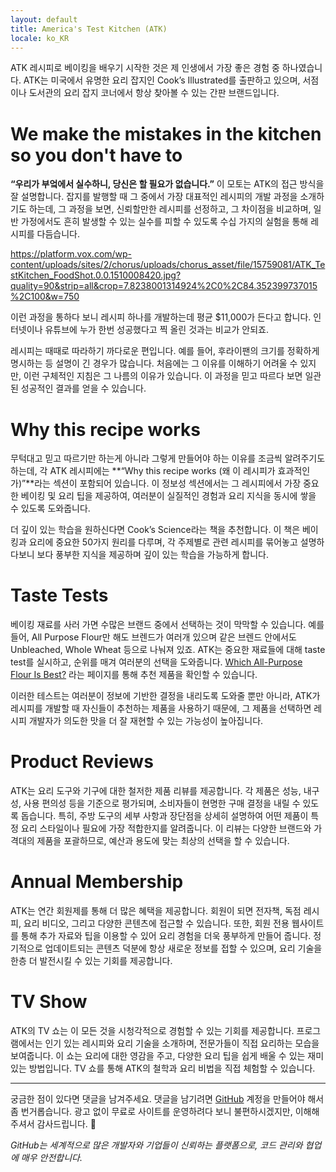 ```yaml
---
layout: default
title: America's Test Kitchen (ATK)
locale: ko_KR
---
```


ATK 레시피로 베이킹을 배우기 시작한 것은 제 인생에서 가장 좋은 경험 중 하나였습니다. ATK는 미국에서 유명한 요리 잡지인 Cook’s Illustrated를 출판하고 있으며, 서점이나 도서관의 요리 잡지 코너에서 항상 찾아볼 수 있는 간판 브랜드입니다.

# We make the mistakes in the kitchen so you don't have to

**“우리가 부엌에서 실수하니, 당신은 할 필요가 없습니다.”** 이 모토는 ATK의 접근 방식을 잘 설명합니다. 잡지를 발행할 때 그 중에서 가장 대표적인 레시피의 개발 과정을 소개하기도 하는데, 그 과정을 보면, 신뢰할만한 레시피를 선정하고, 그 차이점을 비교하며, 일반 가정에서도 흔히 발생할 수 있는 실수를 피할 수 있도록 수십 가지의 실험을 통해 레시피를 다듬습니다.

https://platform.vox.com/wp-content/uploads/sites/2/chorus/uploads/chorus_asset/file/15759081/ATK_TestKitchen_FoodShot.0.0.1510008420.jpg?quality=90&strip=all&crop=7.8238001314924%2C0%2C84.352399737015%2C100&w=750

이런 과정을 통하다 보니 레시피 하나를 개발하는데 평균 $11,000가 든다고 합니다. 인터넷이나 유튜브에 누가 한번 성공했다고 찍 올린 것과는 비교가 안되죠.

레시피는 때때로 따라하기 까다로운 편입니다. 예를 들어, 후라이팬의 크기를 정확하게 명시하는 등 설명이 긴 경우가 많습니다. 처음에는 그 이유를 이해하기 어려울 수 있지만, 이런 구체적인 지침은 그 나름의 이유가 있습니다. 이 과정을 믿고 따르다 보면 일관된 성공적인 결과를 얻을 수 있습니다.

# Why this recipe works

무턱대고 믿고 따르기만 하는게 아니라 그렇게 만들어야 하는 이유를 조금씩 알려주기도 하는데, 각 ATK 레시피에는 **“Why this recipe works (왜 이 레시피가 효과적인가)”**라는 섹션이 포함되어 있습니다. 이 정보성 섹션에서는 그 레시피에서 가장 중요한 베이킹 및 요리 팁을 제공하여, 여러분이 실질적인 경험과 요리 지식을 동시에 쌓을 수 있도록 도와줍니다.

더 깊이 있는 학습을 원하신다면 Cook’s Science라는 책을 추천합니다. 이 책은 베이킹과 요리에 중요한 50가지 원리를 다루며, 각 주제별로 관련 레시피를 묶어놓고 설명하다보니 보다 풍부한 지식을 제공하며 깊이 있는 학습을 가능하게 합니다.

# Taste Tests

베이킹 재료를 사러 가면 수많은 브랜드 중에서 선택하는 것이 막막할 수 있습니다. 예를 들어, All Purpose Flour만 해도 브렌드가 여러개 있으며 같은 브렌드 안에서도 Unbleached, Whole Wheat 등으로 나눠져 있죠. ATK는 중요한 재료들에 대해 taste test를 실시하고, 순위를 매겨 여러분의 선택을 도와줍니다. [Which All-Purpose Flour Is Best?](https://www.americastestkitchen.com/taste_tests/2250-all-purpose-flour) 라는 페이지를 통해 추천 제품을 확인할 수 있습니다.

이러한 테스트는 여러분이 정보에 기반한 결정을 내리도록 도와줄 뿐만 아니라, ATK가 레시피를 개발할 때 자신들이 추천하는 제품을 사용하기 때문에, 그 제품을 선택하면 레시피 개발자가 의도한 맛을 더 잘 재현할 수 있는 가능성이 높아집니다.

# Product Reviews

ATK는 요리 도구와 기구에 대한 철저한 제품 리뷰를 제공합니다. 각 제품은 성능, 내구성, 사용 편의성 등을 기준으로 평가되며, 소비자들이 현명한 구매 결정을 내릴 수 있도록 돕습니다. 특히, 주방 도구의 세부 사항과 장단점을 상세히 설명하여 어떤 제품이 특정 요리 스타일이나 필요에 가장 적합한지를 알려줍니다. 이 리뷰는 다양한 브랜드와 가격대의 제품을 포괄하므로, 예산과 용도에 맞는 최상의 선택을 할 수 있습니다.

# Annual Membership

ATK는 연간 회원제를 통해 더 많은 혜택을 제공합니다. 회원이 되면 전자책, 독점 레시피, 요리 비디오, 그리고 다양한 콘텐츠에 접근할 수 있습니다. 또한, 회원 전용 웹사이트를 통해 추가 자료와 팁을 이용할 수 있어 요리 경험을 더욱 풍부하게 만들어 줍니다. 정기적으로 업데이트되는 콘텐츠 덕분에 항상 새로운 정보를 접할 수 있으며, 요리 기술을 한층 더 발전시킬 수 있는 기회를 제공합니다.

# TV Show

ATK의 TV 쇼는 이 모든 것을 시청각적으로 경험할 수 있는 기회를 제공합니다. 프로그램에서는 인기 있는 레시피와 요리 기술을 소개하며, 전문가들이 직접 요리하는 모습을 보여줍니다. 이 쇼는 요리에 대한 영감을 주고, 다양한 요리 팁을 쉽게 배울 수 있는 재미있는 방법입니다. TV 쇼를 통해 ATK의 철학과 요리 비법을 직접 체험할 수 있습니다.

---

궁금한 점이 있다면 댓글을 남겨주세요. 댓글을 남기려면 [GitHub](http://github.com) 계정을 만들어야 해서 좀 번거롭습니다. 광고 없이 무료로 사이트를 운영하려다 보니 불편하시겠지만, 이해해 주셔서 감사드립니다. 🙂

*GitHub는 세계적으로 많은 개발자와 기업들이 신뢰하는 플랫폼으로, 코드 관리와 협업에 매우 안전합니다.*
